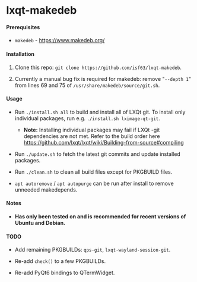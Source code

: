 # lxqt-makedeb

#### Prerequisites

- `makedeb` - https://www.makedeb.org/

#### Installation

1. Clone this repo: `git clone https://github.com/isf63/lxqt-makedeb`.

2. Currently a manual bug fix is required for makedeb: remove "`--depth 1`" from lines 69 and 75 of `/usr/share/makedeb/source/git.sh`.

#### Usage

- Run `./install.sh all` to build and install all of LXQt git. To install only individual packages, run e.g. `./install.sh lximage-qt-git`.

  - **Note:** Installing individual packages may fail if LXQt -git dependencies are not met. Refer to the build order here https://github.com/lxqt/lxqt/wiki/Building-from-source#compiling

- Run `./update.sh` to fetch the latest git commits and update installed packages.

- Run `./clean.sh` to clean all build files except for PKGBUILD files.

- `apt autoremove` / `apt autopurge` can be run after install to remove unneeded makedepends.

#### Notes

- **Has only been tested on and is recommended for recent versions of Ubuntu and Debian.**

#### TODO

- Add remaining PKGBUILDs: `qps-git`, `lxqt-wayland-session-git`.

- Re-add `check()` to a few PKGBUILDs.

- Re-add PyQt6 bindings to QTermWidget.
